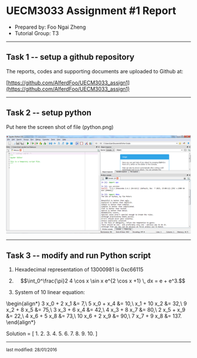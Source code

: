 UECM3033 Assignment #1 Report
========================================================

- Prepared by: Foo Ngai Zheng
- Tutorial Group: T3

--------------------------------------------------------

## Task 1 -- setup a github repository

The reports, codes and supporting documents are uploaded to Github at: 

[https://github.com/AlferdFoo/UECM3033_assign1](https://github.com/AlferdFoo/UECM3033_assign1)


---------------------------------------------------------

## Task 2 -- setup python

Put here the screen shot of file (python.png)

![python.png](python.png)


------------------------------------------------------------

## Task 3 -- modify and run Python script

1. Hexadecimal representation of 13000981 is 0xc66115

2. $$\int_0^\frac{\pi}2 4 \cos x \sin x e^{2 \cos x +1} \, dx = e + e^3.$$

3. System of 10 linear equation:

\begin{align*}
3 x_0 + 2 x_1 &= 7,\\
5 x_0 + x_4 &= 10,\\
x_1 + 10 x_2 &= 32,\\
9 x_2 + 8 x_5 &= 75,\\
3 x_3 + 6 x_4 &= 42,\\
4 x_3 + 8 x_7 &= 80,\\
2 x_5 + x_9 &= 22,\\
4 x_6 + 5 x_8 &= 73,\\
10 x_6 + 2 x_9 &= 90,\\
7 x_7 + 9 x_8 &= 137.
\end{align*}

Solution = [ 1. 2. 3. 4. 5. 6. 7. 8. 9. 10. ]

-----------------------------------

<sup>last modified: 28/01/2016</sup>
